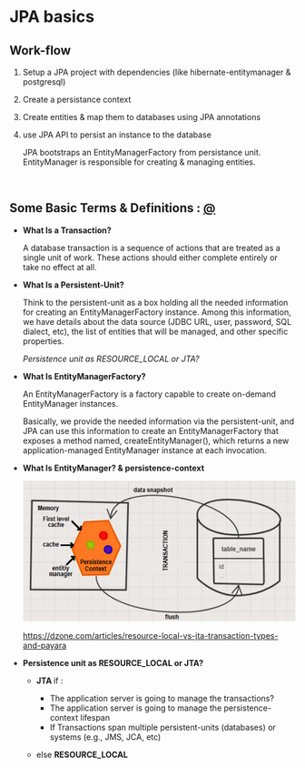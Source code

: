 # JPA basics

## Work-flow

1. Setup a JPA project with dependencies (like hibernate-entitymanager & postgresql)
2. Create a persistance context
3. Create entities & map them to databases using JPA annotations
4. use JPA API to persist an instance to the database

    JPA bootstraps an EntityManagerFactory from persistance unit. EntityManager is responsible for creating & managing entities.

<br>


## Some Basic Terms & Definitions : [@](https://dzone.com/articles/resource-local-vs-jta-transaction-types-and-payara)

* <b>What Is a Transaction?</b>
    
    A database transaction is a sequence of actions that are treated as a single unit of work. These actions should either complete entirely or take no effect at all.

* <b>What Is a Persistent-Unit?</b>

    Think to the persistent-unit as a box holding all the needed information for creating an EntityManagerFactory instance. Among this information, we have details about the data source (JDBC URL, user, password, SQL dialect, etc), the list of entities that will be managed, and other specific properties.

    <i>Persistence unit as RESOURCE_LOCAL or JTA?</i> 

* <b>What Is EntityManagerFactory?</b>

    An EntityManagerFactory is a factory capable to create on-demand EntityManager instances.

    Basically, we provide the needed information via the persistent-unit, and JPA can use this information to create an EntityManagerFactory that exposes a method named, createEntityManager(), which returns a new application-managed EntityManager instance at each invocation.


* <b>What Is EntityManager? & persistence-context </b>

    <img src="Screenshots/transaction.png" alt="transaction" width="600"/> 

    https://dzone.com/articles/resource-local-vs-jta-transaction-types-and-payara


* <b>Persistence unit as RESOURCE_LOCAL or JTA?</b>

    * <b> JTA </b> if :

        * The application server is going to  manage the transactions? 
        * The application server is going to manage the persistence-context lifespan 
        * If Transactions span multiple persistent-units (databases) or systems (e.g., JMS, JCA, etc) 
    
    * else <b> RESOURCE_LOCAL </b>

